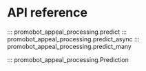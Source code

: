 # API reference

::: promobot_appeal_processing.predict
::: promobot_appeal_processing.predict_async
::: promobot_appeal_processing.predict_many

::: promobot_appeal_processing.Prediction
